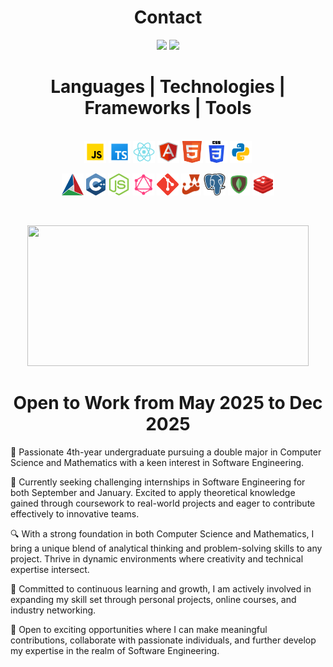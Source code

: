 <h1 align="center">Contact</h1>
<p align="center">
  <a href="https://www.linkedin.com/in/alanlee04/">
    <img src="https://img.shields.io/badge/LinkedIn-%230077B5.svg?&style=for-the-badge&logo=linkedin&logoColor=white" height=25></a>
  <a href="mailto:alanlee040702@gmail.com">
    <img src="https://img.shields.io/badge/mail-D14836?style=for-the-badge&logo=gmail&logoColor=white" height=25>
  </a>
</p>

<h1 align="center">Languages | Technologies | Frameworks | Tools</h1>
<p align="center">
  </br>
  <code><img title="JavaScript" height="35" src="./icons/javascript.svg"></code>
  <code><img title="TypeScript" height="35" src="./icons/ts.svg"></code>
  <code><img title="React" height="35" src="./icons/react.svg"></code>
  <!-- <code><img title="Next.js" height="35" src="./icons/next.svg"></code> -->
  <!-- <code><img title="Vue.js" height="35" src="./icons/vue.svg"></code> -->
  <code><img title="Angular" height="35" src="./icons/angular.svg"></code>
  <code><img title="HTML" height="35" src="./icons/html.svg"></code>
  <code><img title="CSS" height="35" src="./icons/css.svg"></code>
  <code><img title="Python" height="35" src="./icons/python.svg"></code>
  <!-- <code><img title="Django" height="35" src="./icons/django.svg"></code>
  <code><img title="Flask" height="35" src="./icons/flask.svg"></code> -->
</p>
<p align="center">
  <!-- <code><img title="C# Programming" height="35" src="./icons/c_sharp.svg"></code>
  <code><img title=".NET Framework" height="35" src="./icons/.net.svg"></code> -->
  <code><img title="Cmake" height="35" src="./icons/cmake.svg"></code>
  <code><img title="C++20" height="35" src="./icons/c++.svg"></code>
  <code><img title="Node.js" height="35" src="./icons/node_js.svg"></code>
  <!-- <code><img title="Express.js" height="35" src="./icons/express.svg"></code> -->
  <code><img title="GraphQL" height="35" src="./icons/graphql.svg"></code>
  <code><img title="Git" height="35" src="./icons/git.svg"></code>
  <!-- <code><img title="AWS" height="35" src="./icons/aws.svg"></code>
  <code><img title="Azure" height="35" src="./icons/azure-devops.svg"></code> -->
  <code><img title="Jest" height="35" src="./icons/jest.svg"></code>
  <code><img title="PostgreSQL" height="35" src="./icons/postgresql.svg"></code>
  <code><img title="MongoDB" height="35" src="./icons/mongodb.svg"></code>
  <!-- <code><img title="MSSQL" height="35" src="./icons/mssql.svg"></code> -->
  <code><img title="Redis" height="35" src="./icons/redis.svg"></code>
</p>

</br>

<p align="center">
  <img height="225" width="450" src="https://readme-stats-cwvn.vercel.app/api/top-langs/?username=ohnoalan&layout=compact&langs_count=6,Linked-Attributes-Implementation,DirectLinks-Update-Dirs&count-private=true&theme=gotham&border_color=47f0d&hide=c%2B%2B"/>
</p>

<h1 align="center"> Open to Work from May 2025 to Dec 2025</h1>

🚀 Passionate 4th-year undergraduate pursuing a double major in Computer Science and Mathematics with a keen interest in Software Engineering.

💼 Currently seeking challenging internships in Software Engineering for both September and January. Excited to apply theoretical knowledge gained through coursework to real-world projects and eager to contribute effectively to innovative teams.

🔍 With a strong foundation in both Computer Science and Mathematics, I bring a unique blend of analytical thinking and problem-solving skills to any project. Thrive in dynamic environments where creativity and technical expertise intersect.

🌟 Committed to continuous learning and growth, I am actively involved in expanding my skill set through personal projects, online courses, and industry networking.

🤝 Open to exciting opportunities where I can make meaningful contributions, collaborate with passionate individuals, and further develop my expertise in the realm of Software Engineering.
